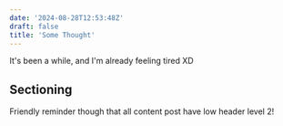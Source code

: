 ```yaml
---
date: '2024-08-28T12:53:48Z'
draft: false
title: 'Some Thought'
---
```


It's been a while, and I'm already feeling tired XD

## Sectioning

Friendly reminder though that all content post have low header level 2!